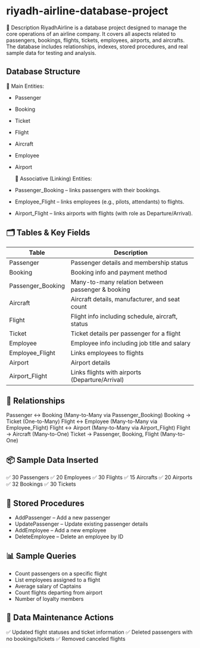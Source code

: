 # riyadh-airline-database-project

📝 Description
RiyadhAirline is a database project designed to manage the core operations of an airline company. It covers all aspects related to passengers, bookings, flights, tickets, employees, airports, and aircrafts. The database includes relationships, indexes, stored procedures, and real sample data for testing and analysis.


## Database Structure
🔹 Main Entities:
- Passenger
- Booking
- Ticket
- Flight
- Aircraft
- Employee
- Airport
  
  🔹 Associative (Linking) Entities:
- Passenger_Booking – links passengers with their bookings.
- Employee_Flight – links employees (e.g., pilots, attendants) to flights.
- Airport_Flight – links airports with flights (with role as Departure/Arrival).


  
## 🗂️ Tables & Key Fields
| Table              | Description                                      |
|--------------------|--------------------------------------------------|
| Passenger          | Passenger details and membership status          |
| Booking            | Booking info and payment method                  |
| Passenger_Booking  | Many-to-many relation between passenger & booking|
| Aircraft           | Aircraft details, manufacturer, and seat count   |
| Flight             | Flight info including schedule, aircraft, status |
| Ticket             | Ticket details per passenger for a flight        |
| Employee           | Employee info including job title and salary     |
| Employee_Flight    | Links employees to flights                       |
| Airport            | Airport details                                  |
| Airport_Flight     | Links flights with airports (Departure/Arrival)  |




## 🧠 Relationships
Passenger ↔ Booking (Many-to-Many via Passenger_Booking)
Booking → Ticket (One-to-Many)
Flight ↔ Employee (Many-to-Many via Employee_Flight)
Flight ↔ Airport (Many-to-Many via Airport_Flight)
Flight → Aircraft (Many-to-One)
Ticket → Passenger, Booking, Flight (Many-to-One)


## 📦 Sample Data Inserted
✅ 30 Passengers
✅ 20 Employees
✅ 30 Flights
✅ 15 Aircrafts
✅ 20 Airports
✅ 32 Bookings
✅ 30 Tickets


## 🔄 Stored Procedures
- AddPassenger – Add a new passenger
- UpdatePassenger – Update existing passenger details
- AddEmployee – Add a new employee
- DeleteEmployee – Delete an employee by ID


## 📊 Sample Queries
- Count passengers on a specific flight
- List employees assigned to a flight
- Average salary of Captains
- Count flights departing from airport
- Number of loyalty members

  
## 🧼 Data Maintenance Actions
✅ Updated flight statuses and ticket information
✅ Deleted passengers with no bookings/tickets
✅ Removed canceled flights


